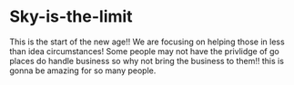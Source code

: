 # Sky-is-the-limit
This is the start of the new age!! We are focusing on helping those in less than idea circumstances! Some people may not have the privlidge of go places do handle business so why not bring the business to them!! this is gonna be amazing for so many people. 
